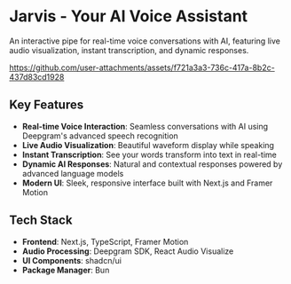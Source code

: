 # Jarvis - Your AI Voice Assistant 

An interactive pipe for real-time voice conversations with AI, featuring live audio visualization, instant transcription, and dynamic responses.

https://github.com/user-attachments/assets/f721a3a3-736c-417a-8b2c-437d83cd1928
## Key Features

- **Real-time Voice Interaction**: Seamless conversations with AI using Deepgram's advanced speech recognition
- **Live Audio Visualization**: Beautiful waveform display while speaking
- **Instant Transcription**: See your words transform into text in real-time
- **Dynamic AI Responses**: Natural and contextual responses powered by advanced language models
- **Modern UI**: Sleek, responsive interface built with Next.js and Framer Motion

## Tech Stack

- **Frontend**: Next.js, TypeScript, Framer Motion
- **Audio Processing**: Deepgram SDK, React Audio Visualize
- **UI Components**: shadcn/ui
- **Package Manager**: Bun
